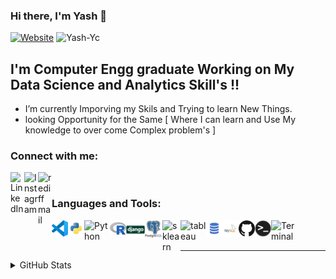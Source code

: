 ### Hi there, I'm Yash 👋

[![Website](https://img.shields.io/website?label=YC.com&style=for-the-badge&url=https%3A%2F%2FL.com)]()
<img src="https://komarev.com/ghpvc/?username=Yash-Yc&label=Profile%20views&color=0e75b6&style=flat" alt="Yash-Yc" />



## I'm Computer Engg graduate Working on My Data Science and Analytics Skill's !!

- I’m currently Imporving my Skils and Trying to learn New Things.
- looking Opportunity for the Same [ Where I can learn and Use My knowledge to over come Complex problem's ]


### Connect with me:

[<img align="left" alt="LinkedIn" width="22px" src="https://cdn.jsdelivr.net/npm/simple-icons@v3/icons/linkedin.svg" />][linkedin]
[<img align="left" alt="Instagram" width="22px" src="https://cdn.jsdelivr.net/npm/simple-icons@v3/icons/instagram.svg" />][instagram]
<a href="mailto:chikane.yash@rediffmail.com?"><img align="left" alt="rediffmail" width="22px" src="https://cdn.jsdelivr.net/npm/simple-icons@v3/icons/gmail.svg" /></a>


<br />

### Languages and Tools:

<img align="left" alt="Visual Studio Code" width="26px" src="https://raw.githubusercontent.com/github/explore/80688e429a7d4ef2fca1e82350fe8e3517d3494d/topics/visual-studio-code/visual-studio-code.png" />
<img align="left" alt="Python" width="26px" src="https://raw.githubusercontent.com/github/explore/80688e429a7d4ef2fca1e82350fe8e3517d3494d/topics/python/python.png" />
<img align="left" alt="Python" width="41px" src="https://img.shields.io/badge/-342B029.svg?&style=for-the-badge&logo=anaconda&logoColor=white" />
<img align="left" alt="R" width="26px" src="https://raw.githubusercontent.com/github/explore/80688e429a7d4ef2fca1e82350fe8e3517d3494d/topics/r/r.png" />
<img align="left" alt="django" width="30px" src="https://raw.githubusercontent.com/devicons/devicon/master/icons/django/django-original.svg" />
<img align="left" alt="postgresql" width="28px" src="https://raw.githubusercontent.com/devicons/devicon/master/icons/postgresql/postgresql-original-wordmark.svg" />
<img align="left" alt="sklearn" width="29px" src="https://upload.wikimedia.org/wikipedia/commons/0/05/Scikit_learn_logo_small.svg" />
<img align="left" alt="tableau" width="41px" src= "https://img.shields.io/badge/-E97627?style=for-the-badge&logo=Tableau&logoColor=white" />
<img align="left" alt="SQL" width="26px" src="https://raw.githubusercontent.com/github/explore/80688e429a7d4ef2fca1e82350fe8e3517d3494d/topics/sql/sql.png" />
<img align="left" alt="MySQL" width="26px" src="https://raw.githubusercontent.com/github/explore/80688e429a7d4ef2fca1e82350fe8e3517d3494d/topics/mysql/mysql.png" />
<img align="left" alt="GitHub" width="26px" src="https://raw.githubusercontent.com/github/explore/78df643247d429f6cc873026c0622819ad797942/topics/github/github.png" />
<img align="left" alt="Terminal" width="26px" src="https://raw.githubusercontent.com/github/explore/80688e429a7d4ef2fca1e82350fe8e3517d3494d/topics/terminal/terminal.png" />
<img align="left" alt="Terminal" width="41px" src="https://img.shields.io/badge/-217346?style=for-the-badge&logo=microsoft-excel" />

<br />
<br />

---
<details>
  <summary> GitHub Stats </summary>

  <img align="left" alt="Yash GitHub Stats" src="https://github-readme-stats.vercel.app/api?username=Yash-Yc&count_private=true" />

</details>




[rediffmail]: Chikane.yash@rediffmail.
[Gmail]: Chikane.yash143@gmail.com
[youtube]: https://youtube.com/
[instagram]: https://www.instagram.com/yashchikane_
[linkedin]: https://www.linkedin.com/in/yashchikane
